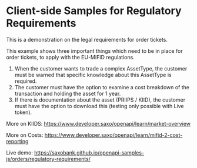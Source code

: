 # Client-side Samples for Regulatory Requirements

This is a demonstration on the legal requirements for order tickets.

This example shows three important things which need to be in place for order tickets, to apply with the EU-MiFID regulations.

1. When the customer wants to trade a complex AssetType, the customer must be warned that specific knowledge about this AssetType is required.
2. The customer must have the option to examine a cost breakdown of the transaction and holding the asset for 1 year.
3. If there is documentation about the asset (PRIIPS / KIID), the customer must have the option to download this (testing only possible with Live token).

More on KIIDS: https://www.developer.saxo/openapi/learn/market-overview

More on Costs: https://www.developer.saxo/openapi/learn/mifid-2-cost-reporting

Live demo: https://saxobank.github.io/openapi-samples-js/orders/regulatory-requirements/

